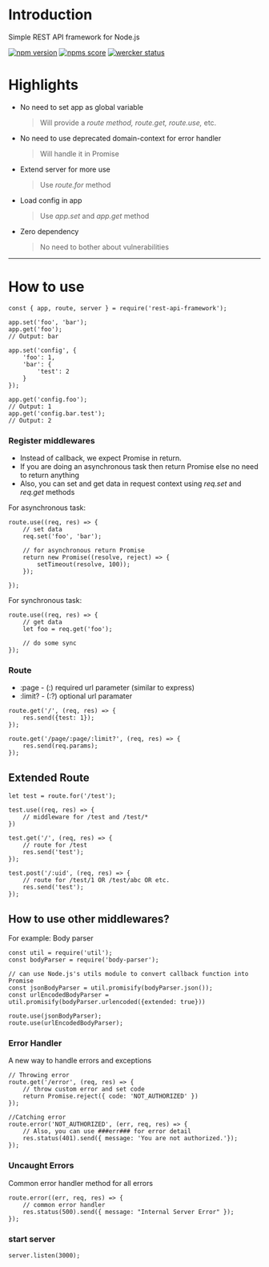 # Introduction
Simple REST API framework for Node.js


[![npm version](https://img.shields.io/npm/v/rest-api-framework.svg)](https://www.npmjs.com/package/rest-api-framework)
[![npms score](https://badges.npms.io/rest-api-framework.svg)](https://npms.io/search?q=rest-api-framework)
[![wercker status](https://app.wercker.com/status/954921c2dd16f079ab64a7abbb9e3e1f/s/master "wercker status")](https://app.wercker.com/project/byKey/954921c2dd16f079ab64a7abbb9e3e1f)

<!--[![CII Best Practices](https://bestpractices.coreinfrastructure.org/projects/3143/badge)](https://bestpractices.coreinfrastructure.org/projects/3143)-->
# Highlights
- No need to set app as global variable
  > Will provide a _route method, route.get, route.use,_ etc.
- No need to use deprecated domain-context for error handler
  > Will handle it in Promise
- Extend server for more use
  > Use _route.for_ method
- Load config in app
  > Use _app.set_ and _app.get_ method
- Zero dependency 
  > No need to bother about vulnerabilities
***
# How to use
```
const { app, route, server } = require('rest-api-framework');

app.set('foo', 'bar');
app.get('foo');
// Output: bar

app.set('config', {
    'foo': 1,
    'bar': {
        'test': 2
    }
});

app.get('config.foo'); 
// Output: 1
app.get('config.bar.test');
// Output: 2

```

### Register middlewares
- Instead of callback, we expect Promise in return.
- If you are doing an asynchronous task then return Promise else no need to return anything
- Also, you can set and get data in request context using _req.set_ and _req.get_ methods

For asynchronous task:
```
route.use((req, res) => {
    // set data
    req.set('foo', 'bar');
    
    // for asynchronous return Promise
    return new Promise((resolve, reject) => {
        setTimeout(resolve, 100));
    });
    
});
```

For synchronous task:
```
route.use((req, res) => {
    // get data
    let foo = req.get('foo');
    
    // do some sync
});
```

### Route
- :page - (:) required url parameter (similar to express)
- :limit? - (:?) optional url paramater
```
route.get('/', (req, res) => {
    res.send({test: 1});
});

route.get('/page/:page/:limit?', (req, res) => {
    res.send(req.params);
});
```

## Extended Route
```
let test = route.for('/test');

test.use((req, res) => {
    // middleware for /test and /test/*
})

test.get('/', (req, res) => {
    // route for /test
    res.send('test');
});

test.post('/:uid', (req, res) => {
    // route for /test/1 OR /test/abc OR etc.
    res.send('test');
});
```

## How to use other middlewares?
For example: Body parser
```
const util = require('util');
const bodyParser = require('body-parser');

// can use Node.js's utils module to convert callback function into Promise
const jsonBodyParser = util.promisify(bodyParser.json());
const urlEncodedBodyParser = util.promisify(bodyParser.urlencoded({extended: true}))

route.use(jsonBodyParser);
route.use(urlEncodedBodyParser);
```

### Error Handler
A new way to handle errors and exceptions
```
// Throwing error
route.get('/error', (req, res) => {
    // throw custom error and set code
    return Promise.reject({ code: 'NOT_AUTHORIZED' })
});

//Catching error
route.error('NOT_AUTHORIZED', (err, req, res) => {
    // Also, you can use ###err### for error detail
    res.status(401).send({ message: 'You are not authorized.'});
});
```

### Uncaught Errors
Common error handler method for all errors
```
route.error((err, req, res) => {
    // common error handler
    res.status(500).send({ message: "Internal Server Error" });
});
```

### start server
```
server.listen(3000);
```
